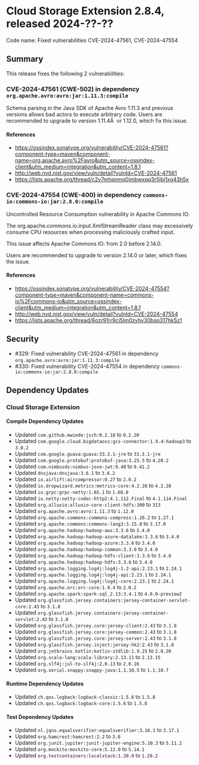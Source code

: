 # Cloud Storage Extension 2.8.4, released 2024-??-??

Code name: Fixed vulnerabilities CVE-2024-47561, CVE-2024-47554

## Summary

This release fixes the following 2 vulnerabilities:

### CVE-2024-47561 (CWE-502) in dependency `org.apache.avro:avro:jar:1.11.3:compile`
Schema parsing in the Java SDK of Apache Avro 1.11.3 and previous versions allows bad actors to execute arbitrary code.
Users are recommended to upgrade to version 1.11.4Â  or 1.12.0, which fix this issue.
#### References
* https://ossindex.sonatype.org/vulnerability/CVE-2024-47561?component-type=maven&component-name=org.apache.avro%2Favro&utm_source=ossindex-client&utm_medium=integration&utm_content=1.8.1
* http://web.nvd.nist.gov/view/vuln/detail?vulnId=CVE-2024-47561
* https://lists.apache.org/thread/c2v7mhqnmq0jmbwxqq3r5jbj1xg43h5x

### CVE-2024-47554 (CWE-400) in dependency `commons-io:commons-io:jar:2.8.0:compile`
Uncontrolled Resource Consumption vulnerability in Apache Commons IO.

The org.apache.commons.io.input.XmlStreamReader class may excessively consume CPU resources when processing maliciously crafted input.

This issue affects Apache Commons IO: from 2.0 before 2.14.0.

Users are recommended to upgrade to version 2.14.0 or later, which fixes the issue.
#### References
* https://ossindex.sonatype.org/vulnerability/CVE-2024-47554?component-type=maven&component-name=commons-io%2Fcommons-io&utm_source=ossindex-client&utm_medium=integration&utm_content=1.8.1
* http://web.nvd.nist.gov/view/vuln/detail?vulnId=CVE-2024-47554
* https://lists.apache.org/thread/6ozr91rr9cj5lm0zyhv30bsp317hk5z1

## Security

* #329: Fixed vulnerability CVE-2024-47561 in dependency `org.apache.avro:avro:jar:1.11.3:compile`
* #330: Fixed vulnerability CVE-2024-47554 in dependency `commons-io:commons-io:jar:2.8.0:compile`

## Dependency Updates

### Cloud Storage Extension

#### Compile Dependency Updates

* Updated `com.github.mwiede:jsch:0.2.18` to `0.2.20`
* Updated `com.google.cloud.bigdataoss:gcs-connector:1.9.4-hadoop3` to `3.0.2`
* Updated `com.google.guava:guava:33.2.1-jre` to `33.3.1-jre`
* Updated `com.google.protobuf:protobuf-java:3.25.5` to `4.28.2`
* Updated `com.nimbusds:nimbus-jose-jwt:9.40` to `9.41.2`
* Updated `dnsjava:dnsjava:3.6.1` to `3.6.2`
* Updated `io.airlift:aircompressor:0.27` to `2.0.2`
* Updated `io.dropwizard.metrics:metrics-core:4.2.26` to `4.2.28`
* Updated `io.grpc:grpc-netty:1.65.1` to `1.68.0`
* Updated `io.netty:netty-codec-http2:4.1.112.Final` to `4.1.114.Final`
* Updated `org.alluxio:alluxio-core-client-hdfs:300` to `313`
* Updated `org.apache.avro:avro:1.11.3` to `1.12.0`
* Updated `org.apache.commons:commons-compress:1.26.2` to `1.27.1`
* Updated `org.apache.commons:commons-lang3:3.15.0` to `3.17.0`
* Updated `org.apache.hadoop:hadoop-aws:3.3.6` to `3.4.0`
* Updated `org.apache.hadoop:hadoop-azure-datalake:3.3.6` to `3.4.0`
* Updated `org.apache.hadoop:hadoop-azure:3.3.6` to `3.4.0`
* Updated `org.apache.hadoop:hadoop-common:3.3.6` to `3.4.0`
* Updated `org.apache.hadoop:hadoop-hdfs-client:3.3.6` to `3.4.0`
* Updated `org.apache.hadoop:hadoop-hdfs:3.3.6` to `3.4.0`
* Updated `org.apache.logging.log4j:log4j-1.2-api:2.23.1` to `2.24.1`
* Updated `org.apache.logging.log4j:log4j-api:2.23.1` to `2.24.1`
* Updated `org.apache.logging.log4j:log4j-core:2.23.1` to `2.24.1`
* Updated `org.apache.orc:orc-core:1.9.4` to `2.0.2`
* Updated `org.apache.spark:spark-sql_2.13:3.4.1` to `4.0.0-preview2`
* Updated `org.glassfish.jersey.containers:jersey-container-servlet-core:2.43` to `3.1.8`
* Updated `org.glassfish.jersey.containers:jersey-container-servlet:2.43` to `3.1.8`
* Updated `org.glassfish.jersey.core:jersey-client:2.43` to `3.1.8`
* Updated `org.glassfish.jersey.core:jersey-common:2.43` to `3.1.8`
* Updated `org.glassfish.jersey.core:jersey-server:2.43` to `3.1.8`
* Updated `org.glassfish.jersey.inject:jersey-hk2:2.43` to `3.1.8`
* Updated `org.jetbrains.kotlin:kotlin-stdlib:1.9.25` to `2.0.20`
* Updated `org.scala-lang:scala-library:2.13.11` to `2.13.15`
* Updated `org.slf4j:jul-to-slf4j:2.0.13` to `2.0.16`
* Updated `org.xerial.snappy:snappy-java:1.1.10.5` to `1.1.10.7`

#### Runtime Dependency Updates

* Updated `ch.qos.logback:logback-classic:1.5.6` to `1.5.8`
* Updated `ch.qos.logback:logback-core:1.5.6` to `1.5.8`

#### Test Dependency Updates

* Updated `nl.jqno.equalsverifier:equalsverifier:3.16.1` to `3.17.1`
* Updated `org.hamcrest:hamcrest:2.2` to `3.0`
* Updated `org.junit.jupiter:junit-jupiter-engine:5.10.3` to `5.11.2`
* Updated `org.mockito:mockito-core:5.12.0` to `5.14.1`
* Updated `org.testcontainers:localstack:1.20.0` to `1.20.2`
